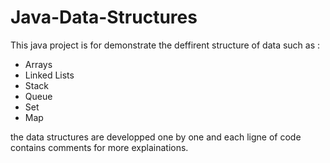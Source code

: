 # Java-Data-Structures
This java project is for demonstrate the deffirent structure of data such as :
* Arrays
* Linked Lists
* Stack
* Queue
* Set
* Map

the data structures are developped one by one and each ligne of code contains comments for more explainations.
